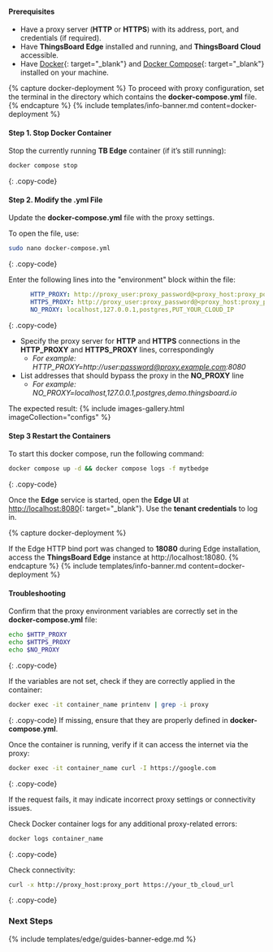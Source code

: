 #### Prerequisites

* Have a proxy server (**HTTP** or **HTTPS**) with its address, port, and credentials (if required).
* Have **ThingsBoard Edge** installed and running, and **ThingsBoard Cloud** accessible.
* Have [Docker](https://docs.docker.com/engine/install/){: target="_blank"} and [Docker Compose](https://docs.docker.com/compose/install/){: target="_blank"} installed on your machine.

{% capture docker-deployment %}
To proceed with proxy configuration, set the terminal in the directory which contains the **docker-compose.yml** file.
{% endcapture %}
{% include templates/info-banner.md content=docker-deployment %}

#### Step 1. Stop Docker Container

Stop the currently running **TB Edge** container (if it’s still running):

```bash
docker compose stop
```
{: .copy-code}

#### Step 2. Modify the .yml File

Update the **docker-compose.yml** file with the proxy settings. 

To open the file, use: 
```bash
sudo nano docker-compose.yml
```
{: .copy-code}

Enter the following lines into the "environment" block within the file:
```yml
      HTTP_PROXY: http://proxy_user:proxy_password@<proxy_host:proxy_port
      HTTPS_PROXY: http://proxy_user:proxy_password@<proxy_host:proxy_port
      NO_PROXY: localhost,127.0.0.1,postgres,PUT_YOUR_CLOUD_IP
```
{: .copy-code}
* Specify the proxy server for **HTTP** and **HTTPS** connections in the **HTTP_PROXY** and **HTTPS_PROXY** lines, correspondingly 
  * _For example: HTTP_PROXY=http://user:password@proxy.example.com:8080_
* List addresses that should bypass the proxy in the **NO_PROXY** line 
  * _For example: NO_PROXY=localhost,127.0.0.1,postgres,demo.thingsboard.io_

The expected result:
{% include images-gallery.html imageCollection="configs" %}
#### Step 3 Restart the Containers

To start this docker compose, run the following command:

```bash
docker compose up -d && docker compose logs -f mytbedge
```
{: .copy-code}

Once the **Edge** service is started, open the **Edge UI** at [http://localhost:8080](http://localhost:8080){: target="_blank"}. Use the **tenant credentials** to log in.

{% capture docker-deployment %}

If the Edge HTTP bind port was changed to **18080** during Edge installation, access the **ThingsBoard Edge** instance at http://localhost:18080.
{% endcapture %}
{% include templates/info-banner.md content=docker-deployment %}

#### Troubleshooting

Confirm that the proxy environment variables are correctly set in the **docker-compose.yml** file:

```bash
echo $HTTP_PROXY
echo $HTTPS_PROXY
echo $NO_PROXY
```
{: .copy-code}

If the variables are not set, check if they are correctly applied in the container:

```bash
docker exec -it container_name printenv | grep -i proxy
```
{: .copy-code}
If missing, ensure that they are properly defined in **docker-compose.yml**.

Once the container is running, verify if it can access the internet via the proxy:

```bash
docker exec -it container_name curl -I https://google.com
```
{: .copy-code}

If the request fails, it may indicate incorrect proxy settings or connectivity issues.

Check Docker container logs for any additional proxy-related errors:

```bash
docker logs container_name
```
{: .copy-code}

Check connectivity:

```bash
curl -x http://proxy_host:proxy_port https://your_tb_cloud_url
```
{: .copy-code}

### Next Steps

{% include templates/edge/guides-banner-edge.md %}